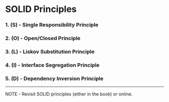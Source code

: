 # SOLID Principles

### 1. (S) - Single Responsibility Principle

### 2. (O) - Open/Closed Principle

### 3. (L) - Liskov Substitution Principle

### 4. (I) - Interface Segregation Principle

### 5. (D) - Dependency Inversion Principle

---

NOTE - Revisit SOLID principles (either in the book) or online.